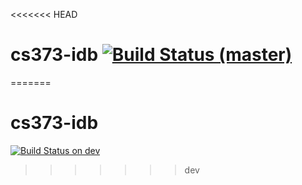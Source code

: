 <<<<<<< HEAD
# cs373-idb [![Build Status (master)](https://travis-ci.org/eafurlan/cs373-idb.svg?branch=master)](https://travis-ci.org/eafurlan/cs373-idb)

=======
# cs373-idb

[![Build Status on dev](https://travis-ci.org/eafurlan/cs373-idb.svg?branch=master)](https://travis-ci.org/eafurlan/cs373-idb)
>>>>>>> dev
